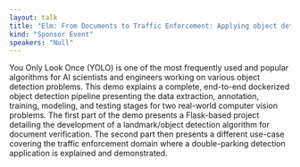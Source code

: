 ```yaml
---
layout: talk
title: "Elm: From Documents to Traffic Enforcement: Applying object detection framework with YOLOV5/PyTorch"
kind: "Sponsor Event"
speakers: "Null"
---
```


You Only Look Once (YOLO) is one of the most frequently used and popular algorithms for AI scientists and engineers working on various object detection problems. This demo explains a complete, end-to-end dockerized object detection pipeline presenting the data extraction, annotation, training, modeling, and testing stages for two real-world computer vision problems. The first part of the demo presents a Flask-based project detailing the development of a landmark/object detection algorithm for document verification. The second part then presents a different use-case covering the traffic enforcement domain where a double-parking detection application is explained and demonstrated.

